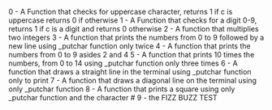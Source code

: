 0 - A Function that checks for uppercase character, returns 1 if c is uppercase returns 0 if otherwise
1 - A Function that checks for a digit 0-9, returns 1 if c is a digit and returns 0 otherwise
2 - A function that multiplies two integers
3 - A function that prints the numbers from 0 to 9 followed by a new line using _putchar function only twice
4 - A function that prints the numbers from 0 to 9 asides 2 and 4
5 - A function that prints 10 times the numbers, from 0 to 14 using _putchar function only three times
6 - A function that draws a straight line in the terminal using _putchar function only to print
7 - A function that draws a diagonal line on the terminal using only _putchar function
8 - A function that prints a square using only _putchar function and the character #
9 - the FIZZ BUZZ TEST

